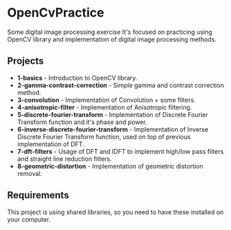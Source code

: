 # OpenCvPractice
Some digital image processing exercise It's focused on practicing using OpenCV library and implementation of digital image processing methods.

## Projects
- **1-basics** - Introduction to OpenCV library.
- **2-gamma-contrast-correction** - Simple gamma and contrast correction method.
- **3-convolution** - Implementation of Convolution + some filters.
- **4-anisotropic-filter** - Implementation of Anisotropic filtering.
- **5-discrete-fourier-transform** - Implementation of Discrete Fourier Transform function and it's phase and power.
- **6-inverse-discrete-fourier-transform** - Implementation of Inverse Discrete Fourier Transform function, used on top of previous implementation of DFT.
- **7-dft-filters** - Usage of DFT and IDFT to implement high/low pass filters and straight line reduction filters.
- **8-geometric-distortion** - Implementation of geometric distortion removal.

## Requirements
This project is using shared libraries, so you need to have these installed on your computer.
